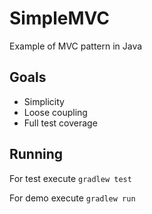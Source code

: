 # SimpleMVC
Example of MVC pattern in Java

## Goals

* Simplicity
* Loose coupling
* Full test coverage

## Running

For test execute `gradlew test`

For demo execute `gradlew run`
